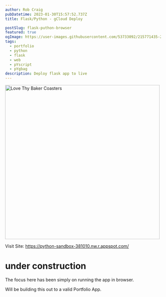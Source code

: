 ```yaml
---
author: Rob Craig
pubDatetime: 2023-01-30T15:57:52.737Z
title: Flask/Python - gCloud Deploy

postSlug: flask-puthon-browser
featured: true
ogImage: https://user-images.githubusercontent.com/53733092/215771435-25408246-2309-4f8b-a781-1f3d93bdf0ec.png
tags:
  - portfolio
  - python
  - flask
  - web
  - pYscript
  - pYgbag
description: Deploy flask app to live
---
```


<img src="https://storage.cloud.google.com/frontend-bucket-0/python-logo-300x200.jpg" width=500 alt="Love Thy Baker Coasters" />

Visit Site: https://python-sandbox-381010.nw.r.appspot.com/

# under construction

The focus here has been simply on running the app in browser.

Will be building this out to a valid Portfolio App.
